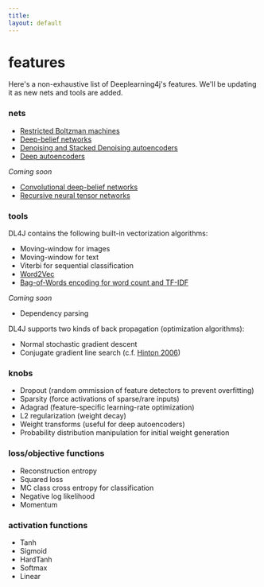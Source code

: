 ```yaml
---
title: 
layout: default
---
```


# features

Here's a non-exhaustive list of Deeplearning4j's features. We'll be updating it as new nets and tools are added. 

### nets

* [Restricted Boltzman machines](../restrictedboltzmannmachine.html)
* [Deep-belief networks](../deepbeliefnetwork.html)
* [Denoising and Stacked Denoising autoencoders](../denoisingautoencoder.html)
* [Deep autoencoders](../deepautoencoder.html)

*Coming soon*

* [Convolutional deep-belief networks](../convolutionalnets.html)
* [Recursive neural tensor networks](http://nlp.stanford.edu/sentiment/)

### tools

DL4J contains the following built-in vectorization algorithms:

* Moving-window for images
* Moving-window for text 
* Viterbi for sequential classification
* [Word2Vec](../word2vec.html)
* [Bag-of-Words encoding for word count and TF-IDF](../bagofwords-tf-idf.html)

*Coming soon*

* Dependency parsing

DL4J supports two kinds of back propagation (optimization algorithms):

* Normal stochastic gradient descent
* Conjugate gradient line search (c.f. [Hinton 2006](http://www.cs.toronto.edu/~hinton/science.pdf))

### knobs

* Dropout (random ommission of feature detectors to prevent overfitting)
* Sparsity (force activations of sparse/rare inputs)
* Adagrad (feature-specific learning-rate optimization)
* L2 regularization (weight decay)
* Weight transforms (useful for deep autoencoders)
* Probability distribution manipulation for initial weight generation

### loss/objective functions

* Reconstruction entropy
* Squared loss
* MC class cross entropy for classification
* Negative log likelihood
* Momentum

### activation functions 

* Tanh
* Sigmoid
* HardTanh
* Softmax
* Linear
